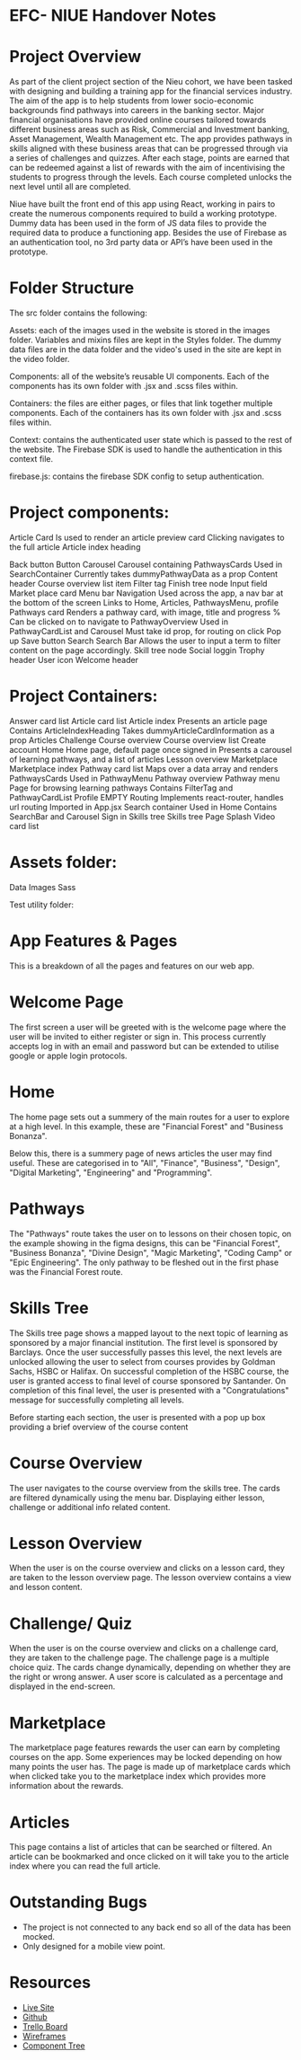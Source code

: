 # EFC- NIUE Handover Notes

# Project Overview

As part of the client project section of the Nieu cohort, we have been tasked with designing and building a training app for the financial services industry. The aim of the app is to help students from lower socio-economic backgrounds find pathways into careers in the banking sector. Major financial organisations have provided online courses tailored towards different business areas such as Risk, Commercial and Investment banking, Asset Management, Wealth Management etc. The app provides pathways in skills aligned with these business areas that can be progressed through via a series of challenges and quizzes. After each stage, points are earned that can be redeemed against a list of rewards with the aim of incentivising the students to progress through the levels. Each course completed unlocks the next level until all are completed.

Niue have built the front end of this app using React, working in pairs to create the numerous components required to build a working prototype. Dummy data has been used in the form of JS data files to provide the required data to produce a functioning app. Besides the use of Firebase as an authentication tool, no 3rd party data or API’s have been used in the prototype.

# Folder Structure

The src folder contains the following:

Assets: each of the images used in the website is stored in the images folder. Variables and mixins files are kept in the Styles folder. The dummy data files are in the data folder and the video's used in the site are kept in the video folder.

Components: all of the website’s reusable UI components. Each of the components has its own folder with .jsx and .scss files within.

Containers: the files are either pages, or files that link together multiple components. Each of the containers has its own folder with .jsx and .scss files within.

Context: contains the authenticated user state which is passed to the rest of the website. The Firebase SDK is used to handle the authentication in this context file.

firebase.js: contains the firebase SDK config to setup authentication.

# Project components:

Article Card
Is used to render an article preview card
Clicking navigates to the full article
Article index heading

Back button
Button
Carousel
Carousel containing PathwaysCards
Used in SearchContainer
Currently takes dummyPathwayData as a prop
Content header
Course overview list item
Filter tag
Finish tree node
Input field
Market place card
Menu bar
Navigation
Used across the app, a nav bar at the bottom of the screen
Links to Home, Articles, PathwaysMenu, profile
Pathways card
Renders a pathway card, with image, title and progress %
Can be clicked on to navigate to PathwayOverview
Used in PathwayCardList and Carousel
Must take id prop, for routing on click
Pop up
Save button
Search
Search Bar
Allows the user to input a term to filter content on the page accordingly.
Skill tree node
Social loggin
Trophy header
User icon
Welcome header

# Project Containers:

Answer card list
Article card list
Article index
Presents an article page
Contains ArticleIndexHeading
Takes dummyArticleCardInformation as a prop
Articles
Challenge
Course overview
Course overview list
Create account
Home
Home page, default page once signed in
Presents a carousel of learning pathways, and a list of articles
Lesson overview
Marketplace
Marketplace index
Pathway card list
Maps over a data array and renders PathwaysCards
Used in PathwayMenu
Pathway overview
Pathway menu
Page for browsing learning pathways
Contains FilterTag and PathwayCardList
Profile
EMPTY
Routing
Implements react-router, handles url routing
Imported in App.jsx
Search container
Used in Home
Contains SearchBar and Carousel
Sign in
Skills tree
Skills tree Page
Splash
Video card list

# Assets folder:

Data
Images
Sass

Test utility folder:

# App Features & Pages

This is a breakdown of all the pages and features on our web app.

# Welcome Page

The first screen a user will be greeted with is the welcome page where the user will be invited to either register or sign in. This process currently accepts log in with an email and password but can be extended to utilise google or apple login protocols.

# Home

The home page sets out a summery of the main routes for a user to explore at a high level. In this example, these are "Financial Forest" and "Business Bonanza".

Below this, there is a summery page of news articles the user may find useful. These are categorised in to "All", "Finance", "Business", "Design", "Digital Marketing", "Engineering" and "Programming".

# Pathways

The "Pathways" route takes the user on to lessons on their chosen topic, on the example showing in the figma designs, this can be "Financial Forest", "Business Bonanza", "Divine Design", "Magic Marketing", "Coding Camp" or "Epic Engineering". The only pathway to be fleshed out in the first phase was the Financial Forest route.

# Skills Tree

The Skills tree page shows a mapped layout to the next topic of learning as sponsored by a major financial institution. The first level is sponsored by Barclays. Once the user successfully passes this level, the next levels are unlocked allowing the user to select from courses provides by Goldman Sachs, HSBC or Halifax. On successful completion of the HSBC course, the user is granted access to final level of course sponsored by Santander. On completion of this final level, the user is presented with a "Congratulations" message for successfully completing all levels.

Before starting each section, the user is presented with a pop up box providing a brief overview of the course content

# Course Overview

The user navigates to the course overview from the skills tree. The cards are filtered dynamically using the menu bar. Displaying either lesson, challenge or additional info related content.

# Lesson Overview

When the user is on the course overview and clicks on a lesson card, they are taken to the lesson overview page. The lesson overview contains a view and lesson content.

# Challenge/ Quiz

When the user is on the course overview and clicks on a challenge card, they are taken to the challenge page. The challenge page is a multiple choice quiz. The cards change dynamically, depending on whether they are the right or wrong answer. A user score is calculated as a percentage and displayed in the end-screen.

# Marketplace

The marketplace page features rewards the user can earn by completing courses on the app. Some experiences may be locked depending on how many points the user has. The page is made up of marketplace cards which when clicked take you to the marketplace index which provides more information about the rewards.

# Articles

This page contains a list of articles that can be searched or filtered. An article can be bookmarked and once clicked on it will take you to the article index where you can read the full article.

# Outstanding Bugs

- The project is not connected to any back end so all of the data has been mocked.
- Only designed for a mobile view point.

# Resources

- [Live Site](https://ecf-future-hub.web.app/)
- [Github](https://github.com/nology-tech/niue-ecf)
- [Trello Board](https://trello.com/b/vXkrNAAj/ecf)
- [Wireframes](https://www.figma.com/file/ImHUEmoFd2UP7xDi1WKHCe/ECF---Future-Hub?node-id=376%3A644)
- [Component Tree](https://app.mural.co/invitation/mural/niueclientproject8578/1656342195507?sender=u0be897b7931cfb00fb096975&key=3719cda3-f1d6-40b9-9d69-4a52d3cc588d)
